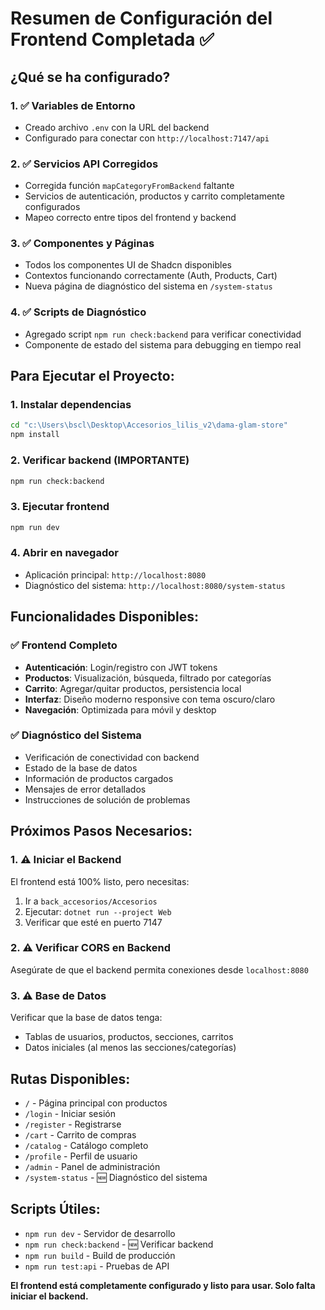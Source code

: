 # Resumen de Configuración del Frontend Completada ✅

## ¿Qué se ha configurado?

### 1. ✅ Variables de Entorno
- Creado archivo `.env` con la URL del backend
- Configurado para conectar con `http://localhost:7147/api`

### 2. ✅ Servicios API Corregidos
- Corregida función `mapCategoryFromBackend` faltante
- Servicios de autenticación, productos y carrito completamente configurados
- Mapeo correcto entre tipos del frontend y backend

### 3. ✅ Componentes y Páginas
- Todos los componentes UI de Shadcn disponibles
- Contextos funcionando correctamente (Auth, Products, Cart)
- Nueva página de diagnóstico del sistema en `/system-status`

### 4. ✅ Scripts de Diagnóstico
- Agregado script `npm run check:backend` para verificar conectividad
- Componente de estado del sistema para debugging en tiempo real

## Para Ejecutar el Proyecto:

### 1. Instalar dependencias
```bash
cd "c:\Users\bscl\Desktop\Accesorios_lilis_v2\dama-glam-store"
npm install
```

### 2. Verificar backend (IMPORTANTE)
```bash
npm run check:backend
```

### 3. Ejecutar frontend
```bash
npm run dev
```

### 4. Abrir en navegador
- Aplicación principal: `http://localhost:8080`
- Diagnóstico del sistema: `http://localhost:8080/system-status`

## Funcionalidades Disponibles:

### ✅ Frontend Completo
- **Autenticación**: Login/registro con JWT tokens
- **Productos**: Visualización, búsqueda, filtrado por categorías
- **Carrito**: Agregar/quitar productos, persistencia local
- **Interfaz**: Diseño moderno responsive con tema oscuro/claro
- **Navegación**: Optimizada para móvil y desktop

### ✅ Diagnóstico del Sistema
- Verificación de conectividad con backend
- Estado de la base de datos
- Información de productos cargados
- Mensajes de error detallados
- Instrucciones de solución de problemas

## Próximos Pasos Necesarios:

### 1. ⚠️ Iniciar el Backend
El frontend está 100% listo, pero necesitas:
1. Ir a `back_accesorios/Accesorios`
2. Ejecutar: `dotnet run --project Web`
3. Verificar que esté en puerto 7147

### 2. ⚠️ Verificar CORS en Backend
Asegúrate de que el backend permita conexiones desde `localhost:8080`

### 3. ⚠️ Base de Datos
Verificar que la base de datos tenga:
- Tablas de usuarios, productos, secciones, carritos
- Datos iniciales (al menos las secciones/categorías)

## Rutas Disponibles:

- `/` - Página principal con productos
- `/login` - Iniciar sesión
- `/register` - Registrarse
- `/cart` - Carrito de compras
- `/catalog` - Catálogo completo
- `/profile` - Perfil de usuario
- `/admin` - Panel de administración
- `/system-status` - 🆕 Diagnóstico del sistema

## Scripts Útiles:

- `npm run dev` - Servidor de desarrollo
- `npm run check:backend` - 🆕 Verificar backend
- `npm run build` - Build de producción
- `npm run test:api` - Pruebas de API

**El frontend está completamente configurado y listo para usar. Solo falta iniciar el backend.**
